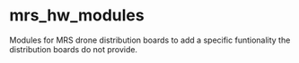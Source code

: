 # mrs_hw_modules
Modules for MRS drone distribution boards to add a specific funtionality the distribution boards do not provide.
